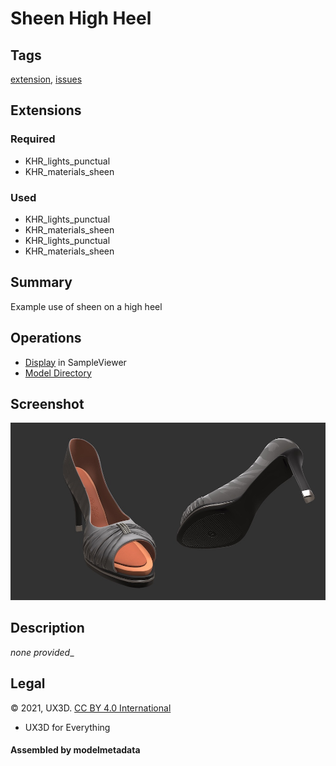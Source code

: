 # Sheen High Heel

## Tags

[extension](../../Models-extension.md), [issues](../../Models-issues.md)

## Extensions

### Required

* KHR_lights_punctual
* KHR_materials_sheen

### Used

* KHR_lights_punctual
* KHR_materials_sheen
* KHR_lights_punctual
* KHR_materials_sheen

## Summary

Example use of sheen on a high heel

## Operations

* [Display](https://github.khronos.org/glTF-Sample-Viewer-Release/?model=https://raw.GithubUserContent.com/KhronosGroup/glTF-Sample-Assets/main/./Models/SheenHighHeel/glTF/SheenHighHeel.gltf) in SampleViewer
* [Model Directory](./)

## Screenshot

![screenshot](screenshot/screenshot.jpg)

## Description
_none provided__


## Legal

&copy; 2021, UX3D. [CC BY 4.0 International](https://creativecommons.org/licenses/by/4.0/legalcode)

 - UX3D for Everything

#### Assembled by modelmetadata